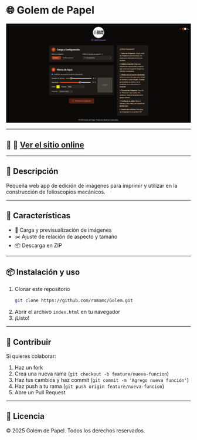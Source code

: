 # 🌐 Golem de Papel

![Vista previa](docs/img/preview.png)

---

## 📍 🔗 **[Ver el sitio online](https://ramamc.github.io/Golem/)**

---

## 📖 Descripción  
Pequeña web app de edición de imágenes para imprimir y utilizar en la construcción de folioscopios mecánicos.

---

## 🚀 Características  
- 📂 Carga y previsualización de imágenes  
- ✂️ Ajuste de relación de aspecto y tamaño 
- 📦 Descarga en ZIP  

---

## 📦 Instalación y uso  
1. Clonar este repositorio  
   ```bash
   git clone https://github.com/ramamc/Golem.git
   ```
2. Abrir el archivo `index.html` en tu navegador  
3. ¡Listo!  

---

## 🤝 Contribuir  
Si quieres colaborar:  
1. Haz un fork  
2. Crea una nueva rama (`git checkout -b feature/nueva-funcion`)  
3. Haz tus cambios y haz commit (`git commit -m 'Agrego nueva función'`)  
4. Haz push a tu rama (`git push origin feature/nueva-funcion`)  
5. Abre un Pull Request  

---

## 📜 Licencia  
© 2025 Golem de Papel. Todos los derechos reservados.

